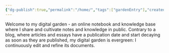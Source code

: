 ```yaml
---
{"dg-publish":true,"permalink":"/home/","tags":["gardenEntry"],"created":"","updated":""}
---
```



Welcome to my digital garden - an online notebook and knowledge base where I share and cultivate notes and knowledge in public. Contrary to a blog, where articles and essays have a publication date and start decaying as soon as they are published, my digital garden is evergreen: I continuously edit and refine its documents.
